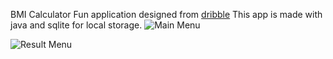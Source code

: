 BMI Calculator
Fun application designed from  [dribble](https://dribbble.com/shots/4585382-Simple-BMI-Calculator)
This app is made with java and sqlite for local storage.
![Main Menu](https://picasaweb.google.com/113087934827219667465/6733054037181367457#6733054041963329602)

![Result Menu](https://picasaweb.google.com/113087934827219667465/6733054356448167601#6733054358787495282)
